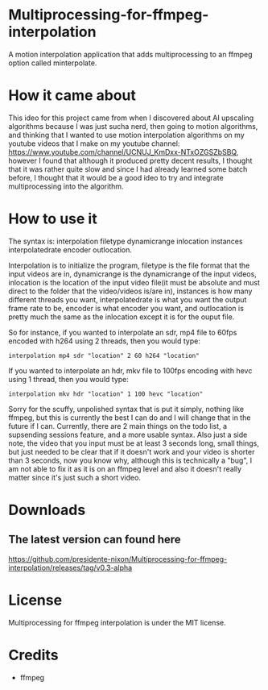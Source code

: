 # Multiprocessing-for-ffmpeg-interpolation
A motion interpolation application that adds multiprocessing to an ffmpeg option called minterpolate.

# How it came about
This ideo for this project came from when I discovered about AI upscaling algorithms because I was just sucha nerd, then going to motion algorithms, and thinking that I wanted to use motion interpolation algorithms on my youtube videos that I make on my youtube channel: https://www.youtube.com/channel/UCNUJ_KmDxx-NTxOZGSZbSBQ, however I found that although it produced pretty decent results, I thought that it was rather quite slow and since I had already learned some batch before, I thought that it would be a good ideo to try and integrate multiprocessing into the algorithm.

# How to use it
The syntax is: interpolation filetype dynamicrange inlocation instances interpolatedrate encoder outlocation.

Interpolation is to initialize the program, filetype is the file format that the input videos are in, dynamicrange is the dynamicrange of the input videos, inlocation is the location of the input video file(it must be absolute and must direct to the folder that the video/videos is/are in), instances is how many different threads you want, interpolatedrate is what you want the output frame rate to be, encoder is what encoder you want, and outlocation is pretty much the same as the inlocation except it is for the ouput file.

So for instance, if you wanted to interpolate an sdr, mp4 file to 60fps encoded with h264 using 2 threads, then you would type: 
```
interpolation mp4 sdr "location" 2 60 h264 "location"
```
If you wanted to interpolate an hdr, mkv file to 100fps encoding with hevc using 1 thread, then you would type:
```
interpolation mkv hdr "location" 1 100 hevc "location"
```
Sorry for the scuffy, unpolished syntax that is put it simply, nothing like ffmpeg, but this is currently the best I can do and I will change that in the future if I can. Currently, there are 2 main things on the todo list, a supsending sessions feature, and a more usable syntax. Also just a side note, the video that you input must be at least 3 seconds long, small things, but just needed to be clear that if it doesn't work and your video is shorter than 3 seconds, now you know why, although this is technically a "bug", I am not able to fix it as it is on an ffmpeg level and also it doesn't really matter since it's just such a short video.

# Downloads
## The latest version can found here
https://github.com/presidente-nixon/Multiprocessing-for-ffmpeg-interpolation/releases/tag/v0.3-alpha

# License
Multiprocessing for ffmpeg interpolation is under the MIT license.

# Credits
- ffmpeg
